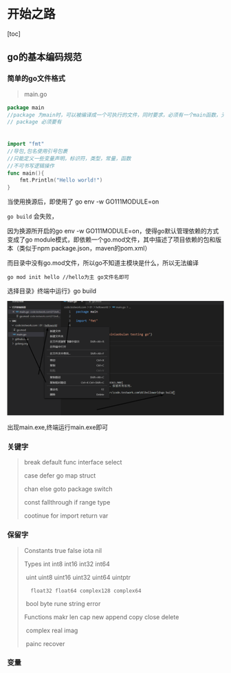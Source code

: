 # 开始之路

[toc]

## go的基本编码规范

### 简单的go文件格式

> main.go

````go
package main
//package 为main时，可以被编译成一个可执行的文件，同时要求，必须有一个main函数，无参无返
// package 必须要有


import "fmt"
//导包,包名使用引号包裹
//只能定义一些变量声明，标识符，类型，常量，函数
//不可书写逻辑操作
func main(){
    fmt.Println("Hello world!")
}
````



当使用换源后，即使用了 go env -w GO111MODULE=on

``go build``  会失败，

因为换源所开启的go env -w GO111MODULE=on，使得go默认管理依赖的方式变成了go module模式，即依赖一个go.mod文件，其中描述了项目依赖的包和版本（类似于npm package.json，maven的pom.xml）

而目录中没有go.mod文件，所以go不知道主模块是什么，所以无法编译

```
go mod init hello //hello为主 go文件名即可
```

选择目录》终端中运行》go build

![1593701765351](./002.assets/1593701765351.png)

出现main.exe,终端运行main.exe即可

### 关键字

> break default func interface select
>
> case defer go map struct
>
> chan else goto package switch
>
> const fallthrough if range type
>
> cootinue for import return var

### 保留字

> Constants true false iota nil
>
> Types int int8 int16 int32 int64
>
> ​		uint uint8 uint16 uint32 uint64 uintptr
>
>  		float32 float64 complex128 complex64
>
> ​		bool byte rune string error
>
> Functions makr len cap new append copy close delete
>
> ​		complex real imag
>
> ​		painc recover

### 变量

